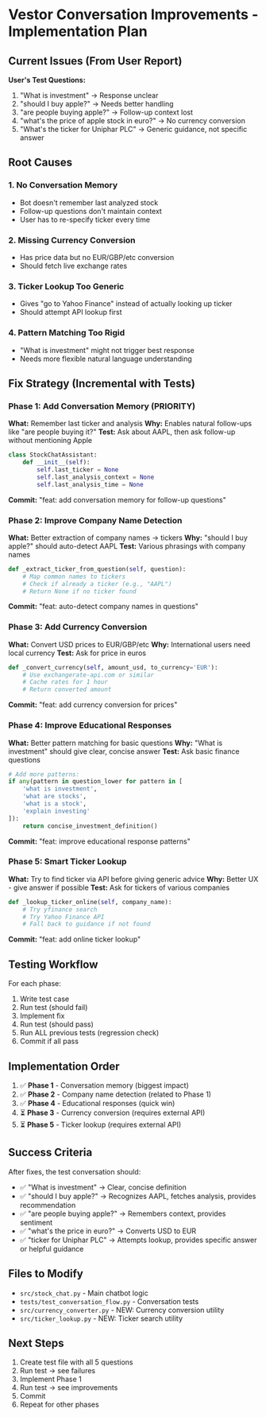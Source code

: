 # Vestor Conversation Improvements - Implementation Plan

## Current Issues (From User Report)

**User's Test Questions:**
1. "What is investment" → Response unclear
2. "should I buy apple?" → Needs better handling
3. "are people buying apple?" → Follow-up context lost
4. "what's the price of apple stock in euro?" → No currency conversion
5. "What's the ticker for Uniphar PLC" → Generic guidance, not specific answer

## Root Causes

### 1. **No Conversation Memory**
- Bot doesn't remember last analyzed stock
- Follow-up questions don't maintain context
- User has to re-specify ticker every time

### 2. **Missing Currency Conversion**
- Has price data but no EUR/GBP/etc conversion
- Should fetch live exchange rates

### 3. **Ticker Lookup Too Generic**
- Gives "go to Yahoo Finance" instead of actually looking up ticker
- Should attempt API lookup first

### 4. **Pattern Matching Too Rigid**
- "What is investment" might not trigger best response
- Needs more flexible natural language understanding

## Fix Strategy (Incremental with Tests)

### Phase 1: Add Conversation Memory (PRIORITY)
**What:** Remember last ticker and analysis
**Why:** Enables natural follow-ups like "are people buying it?"
**Test:** Ask about AAPL, then ask follow-up without mentioning Apple

```python
class StockChatAssistant:
    def __init__(self):
        self.last_ticker = None
        self.last_analysis_context = None
        self.last_analysis_time = None
```

**Commit:** "feat: add conversation memory for follow-up questions"

### Phase 2: Improve Company Name Detection
**What:** Better extraction of company names → tickers
**Why:** "should I buy apple?" should auto-detect AAPL
**Test:** Various phrasings with company names

```python
def _extract_ticker_from_question(self, question):
    # Map common names to tickers
    # Check if already a ticker (e.g., "AAPL")
    # Return None if no ticker found
```

**Commit:** "feat: auto-detect company names in questions"

### Phase 3: Add Currency Conversion
**What:** Convert USD prices to EUR/GBP/etc
**Why:** International users need local currency
**Test:** Ask for price in euros

```python
def _convert_currency(self, amount_usd, to_currency='EUR'):
    # Use exchangerate-api.com or similar
    # Cache rates for 1 hour
    # Return converted amount
```

**Commit:** "feat: add currency conversion for prices"

### Phase 4: Improve Educational Responses
**What:** Better pattern matching for basic questions
**Why:** "What is investment" should give clear, concise answer
**Test:** Ask basic finance questions

```python
# Add more patterns:
if any(pattern in question_lower for pattern in [
    'what is investment',
    'what are stocks',
    'what is a stock',
    'explain investing'
]):
    return concise_investment_definition()
```

**Commit:** "feat: improve educational response patterns"

### Phase 5: Smart Ticker Lookup
**What:** Try to find ticker via API before giving generic advice
**Why:** Better UX - give answer if possible
**Test:** Ask for tickers of various companies

```python
def _lookup_ticker_online(self, company_name):
    # Try yfinance search
    # Try Yahoo Finance API
    # Fall back to guidance if not found
```

**Commit:** "feat: add online ticker lookup"

## Testing Workflow

For each phase:
1. Write test case
2. Run test (should fail)
3. Implement fix
4. Run test (should pass)
5. Run ALL previous tests (regression check)
6. Commit if all pass

## Implementation Order

1. ✅ **Phase 1** - Conversation memory (biggest impact)
2. ✅ **Phase 2** - Company name detection (related to Phase 1)
3. ✅ **Phase 4** - Educational responses (quick win)
4. ⏳ **Phase 3** - Currency conversion (requires external API)
5. ⏳ **Phase 5** - Ticker lookup (requires external API)

## Success Criteria

After fixes, the test conversation should:
- ✅ "What is investment" → Clear, concise definition
- ✅ "should I buy apple?" → Recognizes AAPL, fetches analysis, provides recommendation
- ✅ "are people buying apple?" → Remembers context, provides sentiment
- ✅ "what's the price in euro?" → Converts USD to EUR
- ✅ "ticker for Uniphar PLC" → Attempts lookup, provides specific answer or helpful guidance

## Files to Modify

- `src/stock_chat.py` - Main chatbot logic
- `tests/test_conversation_flow.py` - Conversation tests
- `src/currency_converter.py` - NEW: Currency conversion utility
- `src/ticker_lookup.py` - NEW: Ticker search utility

## Next Steps

1. Create test file with all 5 questions
2. Run test → see failures
3. Implement Phase 1
4. Run test → see improvements
5. Commit
6. Repeat for other phases
